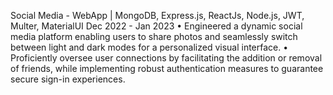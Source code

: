 Social Media - WebApp | MongoDB, Express.js, ReactJs, Node.js, JWT, Multer, MaterialUI Dec 2022 - Jan 2023
• Engineered a dynamic social media platform enabling users to share photos and seamlessly switch between light
and dark modes for a personalized visual interface.
• Proficiently oversee user connections by facilitating the addition or removal of friends, while implementing
robust authentication measures to guarantee secure sign-in experiences.
